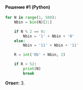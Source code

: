 #### Решение #1 (Python)
```python
for N in range(1, 500):
	Nbin = bin(N)[2:]
	
	if N % 2 == 0:
		Nbin = '1' + Nbin + '0'
	else:
		Nbin = '11' + Nbin + '11'
	
	R = int('0b' + Nbin, 2)
	
	if R > 52:
		print(N)
		break
```
**Ответ:** 3.
